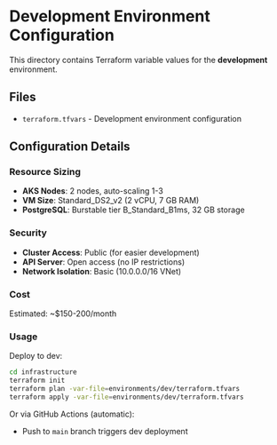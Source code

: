 # Development Environment Configuration

This directory contains Terraform variable values for the **development** environment.

## Files

- `terraform.tfvars` - Development environment configuration

## Configuration Details

### Resource Sizing
- **AKS Nodes**: 2 nodes, auto-scaling 1-3
- **VM Size**: Standard_DS2_v2 (2 vCPU, 7 GB RAM)
- **PostgreSQL**: Burstable tier B_Standard_B1ms, 32 GB storage

### Security
- **Cluster Access**: Public (for easier development)
- **API Server**: Open access (no IP restrictions)
- **Network Isolation**: Basic (10.0.0.0/16 VNet)

### Cost
Estimated: ~$150-200/month

### Usage

Deploy to dev:
```bash
cd infrastructure
terraform init
terraform plan -var-file=environments/dev/terraform.tfvars
terraform apply -var-file=environments/dev/terraform.tfvars
```

Or via GitHub Actions (automatic):
- Push to `main` branch triggers dev deployment
